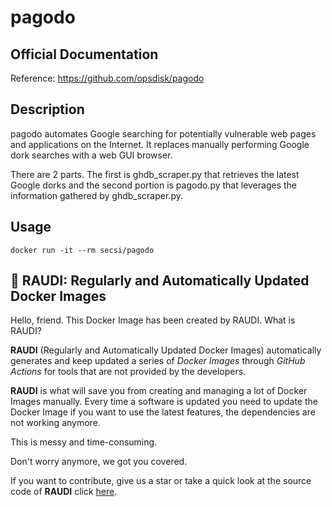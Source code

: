 # pagodo

## Official Documentation
Reference: https://github.com/opsdisk/pagodo

## Description
pagodo automates Google searching for potentially vulnerable web pages and applications on the Internet. It replaces manually performing Google dork searches with a web GUI browser.

There are 2 parts. The first is ghdb_scraper.py that retrieves the latest Google dorks and the second portion is pagodo.py that leverages the information gathered by ghdb_scraper.py.

## Usage
```
docker run -it --rm secsi/pagodo
```

## 🐳 RAUDI: Regularly and Automatically Updated Docker Images

Hello, friend. This Docker Image has been created by RAUDI. What is RAUDI?

**RAUDI** (Regularly and Automatically Updated Docker Images) automatically generates and keep updated a series of *Docker Images* through *GitHub Actions* for tools that are not provided by the developers.

**RAUDI** is what will save you from creating and managing a lot of Docker Images manually. Every time a software is updated you need to update the Docker Image if you want to use the latest features, the dependencies are not working anymore. 

This is messy and time-consuming. 

Don't worry anymore, we got you covered.

If you want to contribute, give us a star or take a quick look at the source code of **RAUDI** click [here](https://github.com/cybersecsi/RAUDI).